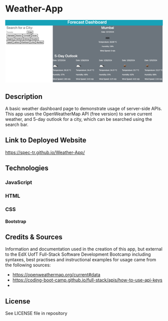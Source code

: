 # Weather-App

![Screenshot of the app as viewed in a desktop browser](assets/images/weatherAppCap.png)

## Description

A basic weather dashboard page to demonstrate usage of server-side APIs. This app uses the OpenWeatherMap API (free version) to serve current weather, and 5-day outlook for a city, which can be searched using the search bar.

## Link to Deployed Website

https://spec-tr.github.io/Weather-App/


## Technologies

### JavaScript
### HTML
### CSS
#### Bootstrap

## Credits & Sources

Information and documentation used in the creation of this app, but external to the EdX UofT Full-Stack Software Development Bootcamp including syntaxes, best practises and instructional examples for usage came from the following sources:
- https://openweathermap.org/current#data
- https://coding-boot-camp.github.io/full-stack/apis/how-to-use-api-keys
- 


## License

See LICENSE file in repository
